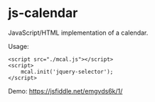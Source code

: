 js-calendar
===========

JavaScript/HTML implementation of a calendar.

Usage:
```
<script src="./mcal.js"></script>
<script>
    mcal.init('jquery-selector');
</script>
```
Demo: https://jsfiddle.net/emgvds6k/1/
